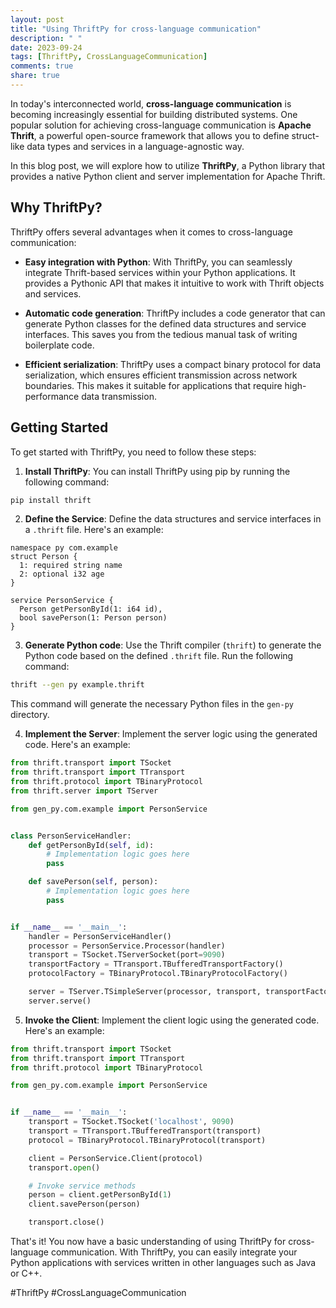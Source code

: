 ```yaml
---
layout: post
title: "Using ThriftPy for cross-language communication"
description: " "
date: 2023-09-24
tags: [ThriftPy, CrossLanguageCommunication]
comments: true
share: true
---
```


In today's interconnected world, **cross-language communication** is becoming increasingly essential for building distributed systems. One popular solution for achieving cross-language communication is **Apache Thrift**, a powerful open-source framework that allows you to define struct-like data types and services in a language-agnostic way.

In this blog post, we will explore how to utilize **ThriftPy**, a Python library that provides a native Python client and server implementation for Apache Thrift.

## Why ThriftPy?

ThriftPy offers several advantages when it comes to cross-language communication:

- **Easy integration with Python**: With ThriftPy, you can seamlessly integrate Thrift-based services within your Python applications. It provides a Pythonic API that makes it intuitive to work with Thrift objects and services.

- **Automatic code generation**: ThriftPy includes a code generator that can generate Python classes for the defined data structures and service interfaces. This saves you from the tedious manual task of writing boilerplate code.

- **Efficient serialization**: ThriftPy uses a compact binary protocol for data serialization, which ensures efficient transmission across network boundaries. This makes it suitable for applications that require high-performance data transmission.

## Getting Started

To get started with ThriftPy, you need to follow these steps:

1. **Install ThriftPy**: You can install ThriftPy using pip by running the following command:

```python
pip install thrift
```

2. **Define the Service**: Define the data structures and service interfaces in a `.thrift` file. Here's an example:

```thrift
namespace py com.example
struct Person {
  1: required string name
  2: optional i32 age
}

service PersonService {
  Person getPersonById(1: i64 id),
  bool savePerson(1: Person person)
}
```

3. **Generate Python code**: Use the Thrift compiler (`thrift`) to generate the Python code based on the defined `.thrift` file. Run the following command:

```sh
thrift --gen py example.thrift
```

This command will generate the necessary Python files in the `gen-py` directory.

4. **Implement the Server**: Implement the server logic using the generated code. Here's an example:

```python
from thrift.transport import TSocket
from thrift.transport import TTransport
from thrift.protocol import TBinaryProtocol
from thrift.server import TServer

from gen_py.com.example import PersonService


class PersonServiceHandler:
    def getPersonById(self, id):
        # Implementation logic goes here
        pass

    def savePerson(self, person):
        # Implementation logic goes here
        pass


if __name__ == '__main__':
    handler = PersonServiceHandler()
    processor = PersonService.Processor(handler)
    transport = TSocket.TServerSocket(port=9090)
    transportFactory = TTransport.TBufferedTransportFactory()
    protocolFactory = TBinaryProtocol.TBinaryProtocolFactory()

    server = TServer.TSimpleServer(processor, transport, transportFactory, protocolFactory)
    server.serve()
```

5. **Invoke the Client**: Implement the client logic using the generated code. Here's an example:

```python
from thrift.transport import TSocket
from thrift.transport import TTransport
from thrift.protocol import TBinaryProtocol

from gen_py.com.example import PersonService


if __name__ == '__main__':
    transport = TSocket.TSocket('localhost', 9090)
    transport = TTransport.TBufferedTransport(transport)
    protocol = TBinaryProtocol.TBinaryProtocol(transport)

    client = PersonService.Client(protocol)
    transport.open()

    # Invoke service methods
    person = client.getPersonById(1)
    client.savePerson(person)

    transport.close()
```

That's it! You now have a basic understanding of using ThriftPy for cross-language communication. With ThriftPy, you can easily integrate your Python applications with services written in other languages such as Java or C++.

#ThriftPy #CrossLanguageCommunication